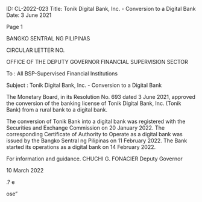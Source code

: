 ID: CL-2022-023
Title: Tonik Digital Bank, Inc. - Conversion to a Digital Bank
Date: 3 June 2021

Page 1

BANGKO SENTRAL NG PILIPINAS

CIRCULAR LETTER NO.

OFFICE OF THE DEPUTY GOVERNOR FINANCIAL SUPERVISION SECTOR

To : All BSP-Supervised Financial Institutions

Subject : Tonik Digital Bank, Inc. - Conversion to a Digital Bank

The Monetary Board, in its Resolution No. 693 dated 3 June 2021, approved the conversion of the banking license of Tonik Digital Bank, Inc. (Tonik Bank) from a rural bank to a digital bank.

The conversion of Tonik Bank into a digital bank was registered with the Securities and Exchange Commission on 20 January 2022. The corresponding Certificate of Authority to Operate as a digital bank was issued by the Bangko Sentral ng Pilipinas on 11 February 2022. The Bank started its operations as a digital bank on 14 February 2022.

For information and guidance. CHUCHI G. FONACIER Deputy Governor

10 March 2022

.? e

ose”